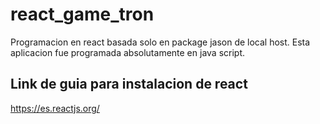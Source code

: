 # react_game_tron
Programacion en react basada solo en package jason de local host. Esta aplicacion fue programada absolutamente en java script.
## Link de guia para instalacion de react
https://es.reactjs.org/

